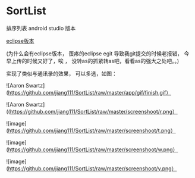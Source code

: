 # SortList
排序列表  android  studio 版本

[eclipse版本](https://github.com/jiang111/SortNameListView)

(为什么会有eclipse版本， 蛋疼的eclipse egit 导致我git提交的时候老报错， 今早上传的时候又好了，唉 ， 没转as的抓紧转as吧，看看as的强大之处吧。。)

实现了类似与通讯录的效果， 可以多选，如图：

![Aaron Swartz](https://github.com/jiang111/SortList/raw/master/app/gif/finish.gif）

![Aaron Swartz]((https://github.com/jiang111/SortList/raw/master/screenshoot/r.png）

![image](https://github.com/jiang111/SortList/raw/master/screenshoot/t.png）

![image](https://github.com/jiang111/SortList/raw/master/screenshoot/w.png）

![image](https://github.com/jiang111/SortList/raw/master/screenshoot/y.png）

